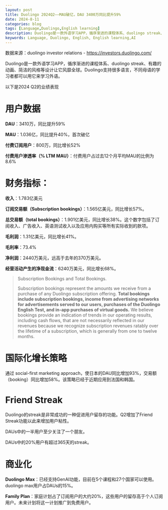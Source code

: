 ```yaml
---
layout: post
title: Duolingo 2024Q2——MAU破亿，DAU 3400万同比提升59%
date: 2024-8-11
categories: blog
tags: [Language,Duolingo,English learning]
description: Duolingo是一款外语学习APP，循序渐进的课程体系、duolingo streak、有趣的动画、简洁的风格等设计让它风靡全球。Duolingo支持很多语言，不同母语的学习者都可以用它来学习外语。2024Q2，MAU（月活跃用户）破亿，DAU 3400万，同比提升59%
keywords: Language, Duolingo, English, English learning,AI
---
```



数据来源：duolingo investor relations - https://investors.duolingo.com/

Duolingo是一款外语学习APP，循序渐进的课程体系、duolingo streak、有趣的动画、简洁的风格等设计让它风靡全球。Duolingo支持很多语言，不同母语的学习者都可以用它来学习外语。

以下是2024 Q2的业绩表现

# 用户数据

**DAU**：3410万，同比提升59%

**MAU**：1.036亿，同比提升40%，首次破亿

**付费订阅用户**：800万，同比增长52%

**付费用户渗透率（% LTM MAU）**：付费用户占过去12个月平均MAU的比例为8.6%

# 财务指标：

**收入**：1.783亿美元

**订阅交易额（Subscription bookings）**：1.565亿美元，同比增长57%。

**总交易额（total bookings）**：1.901亿美元，同比增长38%。这个数字包括了订阅收入、广告收入、英语测试收入以及应用内购买等所有实际收到的款项。

**毛利润**：1.31亿美元，同比增长41%。

**毛利率**：73.4%

**净利润**：2440万美元，远高于去年的370万美元。

**经营活动产生的净现金流**：6240万美元，同比增长68%。

> Subscription Bookings and Total Bookings. 
> 
> Subscription bookings represent the amounts we receive from a purchase of any Duolingo subscription offering. 
> **Total bookings include subscription bookings, income from advertising networks for advertisements served to our users, purchases of the Duolingo English Test, and in-app purchases of virtual goods.** 
> We believe bookings provide an indication of trends in our operating results, including cash flows, that are not necessarily reflected in our revenues because we recognize subscription revenues ratably over the lifetime of a subscription, which is generally from one to twelve months.
>

# 国际化增长策略

通过 social-first marketing approach，使日本的DAU同比增加93%，交易额（booking）同比增加58%。该策略已经于近期应用到法国和韩国。

# Friend Streak

Duolingo的streak是非常成功的一种促进用户留存的功能。Q2增加了Friend Streak功能以此来增加用户粘性。

DAUs中的一半用户至少关注了一个朋友。

DAUs中的20%用户有超过365天的streak。

# 商业化

**Duolingo Max**：已经支持GenAI功能，目前在5个课程和27个国家可以使用。duolingo max用户占DAUs的15%。

**Family Plan**：家庭计划占了订阅用户的大约20%，这些用户的留存高于个人订阅用户。未来计划将这一计划推广到免费用户。
